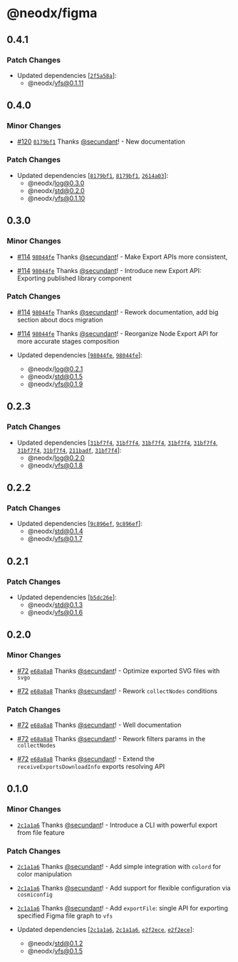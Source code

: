 # @neodx/figma

## 0.4.1

### Patch Changes

- Updated dependencies [[`2f5a58a`](https://github.com/secundant/neodx/commit/2f5a58a2a97329a73f872f3f8a61e3903505ea63)]:
  - @neodx/vfs@0.1.11

## 0.4.0

### Minor Changes

- [#120](https://github.com/secundant/neodx/pull/120) [`8179bf1`](https://github.com/secundant/neodx/commit/8179bf1162eef832eda03726e2dd79dda094c78b) Thanks [@secundant](https://github.com/secundant)! - New documentation

### Patch Changes

- Updated dependencies [[`8179bf1`](https://github.com/secundant/neodx/commit/8179bf1162eef832eda03726e2dd79dda094c78b), [`8179bf1`](https://github.com/secundant/neodx/commit/8179bf1162eef832eda03726e2dd79dda094c78b), [`2614a03`](https://github.com/secundant/neodx/commit/2614a0345f2a2cd57984c22fc5f3e0446e5e8a77)]:
  - @neodx/log@0.3.0
  - @neodx/std@0.2.0
  - @neodx/vfs@0.1.10

## 0.3.0

### Minor Changes

- [#114](https://github.com/secundant/neodx/pull/114) [`98044fe`](https://github.com/secundant/neodx/commit/98044fef94d8f3159db2b2d5d30292895d7e1472) Thanks [@secundant](https://github.com/secundant)! - Make Export APIs more consistent,

- [#114](https://github.com/secundant/neodx/pull/114) [`98044fe`](https://github.com/secundant/neodx/commit/98044fef94d8f3159db2b2d5d30292895d7e1472) Thanks [@secundant](https://github.com/secundant)! - Introduce new Export API: Exporting published library component

### Patch Changes

- [#114](https://github.com/secundant/neodx/pull/114) [`98044fe`](https://github.com/secundant/neodx/commit/98044fef94d8f3159db2b2d5d30292895d7e1472) Thanks [@secundant](https://github.com/secundant)! - Rework documentation, add big section about docs migration

- [#114](https://github.com/secundant/neodx/pull/114) [`98044fe`](https://github.com/secundant/neodx/commit/98044fef94d8f3159db2b2d5d30292895d7e1472) Thanks [@secundant](https://github.com/secundant)! - Reorganize Node Export API for more accurate stages composition

- Updated dependencies [[`98044fe`](https://github.com/secundant/neodx/commit/98044fef94d8f3159db2b2d5d30292895d7e1472), [`98044fe`](https://github.com/secundant/neodx/commit/98044fef94d8f3159db2b2d5d30292895d7e1472)]:
  - @neodx/log@0.2.1
  - @neodx/std@0.1.5
  - @neodx/vfs@0.1.9

## 0.2.3

### Patch Changes

- Updated dependencies [[`31bf7f4`](https://github.com/secundant/neodx/commit/31bf7f44e8ccbff258d79a2b60b2834331cdd678), [`31bf7f4`](https://github.com/secundant/neodx/commit/31bf7f44e8ccbff258d79a2b60b2834331cdd678), [`31bf7f4`](https://github.com/secundant/neodx/commit/31bf7f44e8ccbff258d79a2b60b2834331cdd678), [`31bf7f4`](https://github.com/secundant/neodx/commit/31bf7f44e8ccbff258d79a2b60b2834331cdd678), [`31bf7f4`](https://github.com/secundant/neodx/commit/31bf7f44e8ccbff258d79a2b60b2834331cdd678), [`31bf7f4`](https://github.com/secundant/neodx/commit/31bf7f44e8ccbff258d79a2b60b2834331cdd678), [`31bf7f4`](https://github.com/secundant/neodx/commit/31bf7f44e8ccbff258d79a2b60b2834331cdd678), [`211badf`](https://github.com/secundant/neodx/commit/211badf76788775353e1cb5a6b4a5518628e9082), [`31bf7f4`](https://github.com/secundant/neodx/commit/31bf7f44e8ccbff258d79a2b60b2834331cdd678)]:
  - @neodx/log@0.2.0
  - @neodx/vfs@0.1.8

## 0.2.2

### Patch Changes

- Updated dependencies [[`9c896ef`](https://github.com/secundant/neodx/commit/9c896efc7bd09c51e693d694e8265e0e580e30b4), [`9c896ef`](https://github.com/secundant/neodx/commit/9c896efc7bd09c51e693d694e8265e0e580e30b4)]:
  - @neodx/std@0.1.4
  - @neodx/vfs@0.1.7

## 0.2.1

### Patch Changes

- Updated dependencies [[`b5dc26e`](https://github.com/secundant/neodx/commit/b5dc26e0c47bab3f01863a15cf5db360e39efdcf)]:
  - @neodx/std@0.1.3
  - @neodx/vfs@0.1.6

## 0.2.0

### Minor Changes

- [#72](https://github.com/secundant/neodx/pull/72) [`e68a8a8`](https://github.com/secundant/neodx/commit/e68a8a8e4e121b31b8c53f7ae13c20f72f3e2697) Thanks [@secundant](https://github.com/secundant)! - Optimize exported SVG files with `svgo`

- [#72](https://github.com/secundant/neodx/pull/72) [`e68a8a8`](https://github.com/secundant/neodx/commit/e68a8a8e4e121b31b8c53f7ae13c20f72f3e2697) Thanks [@secundant](https://github.com/secundant)! - Rework `collectNodes` conditions

### Patch Changes

- [#72](https://github.com/secundant/neodx/pull/72) [`e68a8a8`](https://github.com/secundant/neodx/commit/e68a8a8e4e121b31b8c53f7ae13c20f72f3e2697) Thanks [@secundant](https://github.com/secundant)! - Well documentation

- [#72](https://github.com/secundant/neodx/pull/72) [`e68a8a8`](https://github.com/secundant/neodx/commit/e68a8a8e4e121b31b8c53f7ae13c20f72f3e2697) Thanks [@secundant](https://github.com/secundant)! - Rework filters params in the `collectNodes`

- [#72](https://github.com/secundant/neodx/pull/72) [`e68a8a8`](https://github.com/secundant/neodx/commit/e68a8a8e4e121b31b8c53f7ae13c20f72f3e2697) Thanks [@secundant](https://github.com/secundant)! - Extend the `receiveExportsDownloadInfo` exports resolving API

## 0.1.0

### Minor Changes

- [`2c1a1a6`](https://github.com/secundant/neodx/commit/2c1a1a6e1e2980f2fdd26260790707db7352bce8) Thanks [@secundant](https://github.com/secundant)! - Introduce a CLI with powerful export from file feature

### Patch Changes

- [`2c1a1a6`](https://github.com/secundant/neodx/commit/2c1a1a6e1e2980f2fdd26260790707db7352bce8) Thanks [@secundant](https://github.com/secundant)! - Add simple integration with `colord` for color manipulation

- [`2c1a1a6`](https://github.com/secundant/neodx/commit/2c1a1a6e1e2980f2fdd26260790707db7352bce8) Thanks [@secundant](https://github.com/secundant)! - Add support for flexible configuration via `cosmiconfig`

- [`2c1a1a6`](https://github.com/secundant/neodx/commit/2c1a1a6e1e2980f2fdd26260790707db7352bce8) Thanks [@secundant](https://github.com/secundant)! - Add `exportFile`: single API for exporting specified Figma file graph to `vfs`

- Updated dependencies [[`2c1a1a6`](https://github.com/secundant/neodx/commit/2c1a1a6e1e2980f2fdd26260790707db7352bce8), [`2c1a1a6`](https://github.com/secundant/neodx/commit/2c1a1a6e1e2980f2fdd26260790707db7352bce8), [`e2f2ece`](https://github.com/secundant/neodx/commit/e2f2eceec7aaa5d4ddbc5f156a018cf3822d529a), [`e2f2ece`](https://github.com/secundant/neodx/commit/e2f2eceec7aaa5d4ddbc5f156a018cf3822d529a)]:
  - @neodx/std@0.1.2
  - @neodx/vfs@0.1.5

